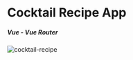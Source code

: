 # Cocktail Recipe App

##### Vue - Vue Router


![cocktail-recipe](https://user-images.githubusercontent.com/70384088/195586771-91911c99-4adb-4e46-a108-1401bdb36e4c.PNG)
